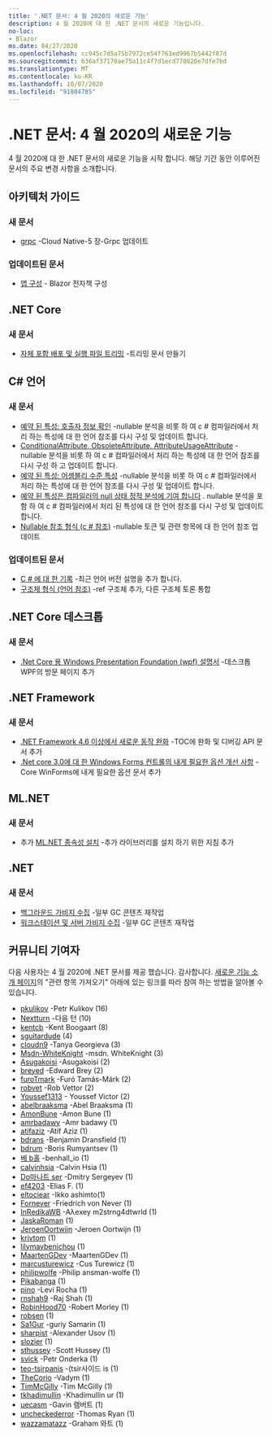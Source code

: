 ```yaml
---
title: '.NET 문서: 4 월 2020의 새로운 기능'
description: 4 월 2020에 대 한 .NET 문서의 새로운 기능입니다.
no-loc:
- Blazor
ms.date: 04/27/2020
ms.openlocfilehash: cc945c7d5a75b7972ce54f763ed9067b5442f87d
ms.sourcegitcommit: 636af37170ae75a11c4f7d1ecd770820e7dfe7bd
ms.translationtype: MT
ms.contentlocale: ko-KR
ms.lasthandoff: 10/07/2020
ms.locfileid: "91804785"
---
```

# <a name="net-docs-whats-new-for-april-2020"></a>.NET 문서: 4 월 2020의 새로운 기능

4 월 2020에 대 한 .NET 문서의 새로운 기능을 시작 합니다. 해당 기간 동안 이루어진 문서의 주요 변경 사항을 소개합니다.

## <a name="architecture-guides"></a>아키텍처 가이드

### <a name="new-articles"></a>새 문서

- [grpc](../architecture/cloud-native/grpc.md) -Cloud Native-5 장-Grpc 업데이트

### <a name="updated-articles"></a>업데이트된 문서

- [앱 구성](../architecture/blazor-for-web-forms-developers/config.md)  -  Blazor 전자책 구성

## <a name="net-core"></a>.NET Core

### <a name="new-articles"></a>새 문서

- [자체 포함 배포 및 실행 파일 트리밍](../core/deploying/trim-self-contained.md) -트리밍 문서 만들기

## <a name="c-language"></a>C# 언어

### <a name="new-articles"></a>새 문서

- [예약 된 특성: 호출자 정보 확인](../csharp/language-reference/attributes/caller-information.md) -nullable 분석을 비롯 하 여 c # 컴파일러에서 처리 하는 특성에 대 한 언어 참조를 다시 구성 및 업데이트 합니다.
- [ConditionalAttribute, ObsoleteAttribute, AttributeUsageAttribute](../csharp/language-reference/attributes/general.md) -nullable 분석을 비롯 하 여 c # 컴파일러에서 처리 하는 특성에 대 한 언어 참조를 다시 구성 하 고 업데이트 합니다.
- [예약 된 특성: 어셈블리 수준 특성](../csharp/language-reference/attributes/global.md) -nullable 분석을 비롯 하 여 c # 컴파일러에서 처리 하는 특성에 대 한 언어 참조를 다시 구성 및 업데이트 합니다.
- [예약 된 특성은 컴파일러의 null 상태 정적 분석에 기여 합니다](../csharp/language-reference/attributes/nullable-analysis.md) . nullable 분석을 포함 하 여 c # 컴파일러에서 처리 된 특성에 대 한 언어 참조를 다시 구성 및 업데이트 합니다.
- [Nullable 참조 형식 (c # 참조)](../csharp/language-reference/builtin-types/nullable-reference-types.md) -nullable 토큰 및 관련 항목에 대 한 언어 참조 업데이트

### <a name="updated-articles"></a>업데이트된 문서

- [C \# 에 대 한 기록](../csharp/whats-new/csharp-version-history.md) -최근 언어 버전 설명을 추가 합니다.
- [구조체 형식 (언어 참조)](../csharp/language-reference/builtin-types/struct.md) -ref 구조체 추가, 다른 구조체 토론 통합

## <a name="net-core-desktop"></a>.NET Core 데스크톱

### <a name="new-articles"></a>새 문서

- [.Net Core 용 Windows Presentation Foundation (wpf) 설명서](/dotnet/desktop/wpf/) -데스크톱 WPF의 방문 페이지 추가

## <a name="net-framework"></a>.NET Framework

### <a name="new-articles"></a>새 문서

- [.NET Framework 4.6 이상에서 새로운 동작 완화](../framework/migration-guide/mitigations.md) -TOC에 완화 및 디버깅 API 문서 추가
- [.Net core 3.0에 대 한 Windows Forms 컨트롤의 내게 필요한 옵션 개선 사항](/dotnet/desktop/winforms/windows-forms-accessibility-improvements) -Core WinForms에 내게 필요한 옵션 문서 추가

## <a name="mlnet"></a>ML.NET

### <a name="new-articles"></a>새 문서

- 추가 [ML.NET 종속성 설치](../machine-learning/how-to-guides/install-extra-dependencies.md) -추가 라이브러리를 설치 하기 위한 지침 추가

## <a name="net"></a>.NET

### <a name="new-articles"></a>새 문서

- [백그라운드 가비지 수집](../standard/garbage-collection/background-gc.md) -일부 GC 콘텐츠 재작업
- [워크스테이션 및 서버 가비지 수집](../standard/garbage-collection/workstation-server-gc.md) -일부 GC 콘텐츠 재작업

## <a name="community-contributors"></a>커뮤니티 기여자

다음 사용자는 4 월 2020에 .NET 문서를 제공 했습니다. 감사합니다. [새로운 기능 소개 페이지](index.yml)의 "관련 항목 가져오기" 아래에 있는 링크를 따라 참여 하는 방법을 알아볼 수 있습니다.

- [pkulikov](https://github.com/pkulikov) -Petr Kulikov (16)
- [Nextturn](https://github.com/NextTurn) -다음 턴 (10)
- [kentcb](https://github.com/kentcb) -Kent Boogaart (8)
- [sguitardude](https://github.com/sguitardude) (4)
- [cloudn9](https://github.com/cloudn9) -Tanya Georgieva (3)
- [Msdn-WhiteKnight](https://github.com/MSDN-WhiteKnight) -msdn. WhiteKnight (3)
- [Asugakoisi](https://github.com/Asugakoisi) -Asugakoisi (2)
- [breyed](https://github.com/breyed) -Edward Brey (2)
- [furoTmark](https://github.com/furoTmark) -Furó Tamás-Márk (2)
- [robvet](https://github.com/robvet) -Rob Vettor (2)
- [Youssef1313](https://github.com/Youssef1313) - Youssef Victor (2)
- [abelbraaksma](https://github.com/abelbraaksma) -Abel Braaksma (1)
- [AmonBune](https://github.com/AmonBune) -Amon Bune (1)
- [amrbadawy](https://github.com/amrbadawy) -Amr badawy (1)
- [atifaziz](https://github.com/atifaziz) -Atif Aziz (1)
- [bdrans](https://github.com/bdrans) -Benjamin Dransfield (1)
- [bdrum](https://github.com/bdrum) -Boris Rumyantsev (1)
- [베 b홀](https://github.com/benbhall) -benhall_io (1)
- [calvinhsia](https://github.com/calvinhsia) -Calvin Hsia (1)
- [Do마나트 ser](https://github.com/Domanser) -Dmitry Sergeyev (1)
- [ef4203](https://github.com/ef4203) -Elias F. (1)
- [eltociear](https://github.com/eltociear) -Ikko ashimto(1)
- [Fornever](https://github.com/ForNeVeR) -Friedrich von Never (1)
- [InRedikaWB](https://github.com/InRedikaWB) -Aλexey m2strng4dtwrld (1)
- [JaskaRoman](https://github.com/JaskaRoman) (1)
- [JeroenOortwijn](https://github.com/JeroenOortwijn) -Jeroen Oortwijn (1)
- [krivtom](https://github.com/krivtom) (1)
- [lilymaybenichou](https://github.com/lilymaybenichou) (1)
- [MaartenGDev](https://github.com/MaartenGDev) -MaartenGDev (1)
- [marcusturewicz](https://github.com/marcusturewicz) -Cus Turewicz (1)
- [philipwolfe](https://github.com/philipwolfe) -Philip ansman-wolfe (1)
- [Pikabanga](https://github.com/Pikabanga) (1)
- [pino](https://github.com/pino) -Levi Rocha (1)
- [rnshah9](https://github.com/rnshah9) -Raj Shah (1)
- [RobinHood70](https://github.com/RobinHood70) -Robert Morley (1)
- [robsen](https://github.com/robsen) (1)
- [Sa1Gur](https://github.com/Sa1Gur) -guriy Samarin (1)
- [sharpist](https://github.com/sharpist) -Alexander Usov (1)
- [slozier](https://github.com/slozier) (1)
- [sthussey](https://github.com/sthussey) -Scott Hussey (1)
- [svick](https://github.com/svick) -Petr Onderka (1)
- [teo-tsirpanis](https://github.com/teo-tsirpanis) -(tsir사이드 is (1)
- [TheCorio](https://github.com/TheCorio) -Vadym (1)
- [TimMcGilly](https://github.com/TimMcGilly) -Tim McGilly (1)
- [tkhadimullin](https://github.com/tkhadimullin) -Khadimullin ur (1)
- [uecasm](https://github.com/uecasm) -Gavin 램버트 (1)
- [uncheckederror](https://github.com/uncheckederror) -Thomas Ryan (1)
- [wazzamatazz](https://github.com/wazzamatazz) -Graham 와트 (1)
